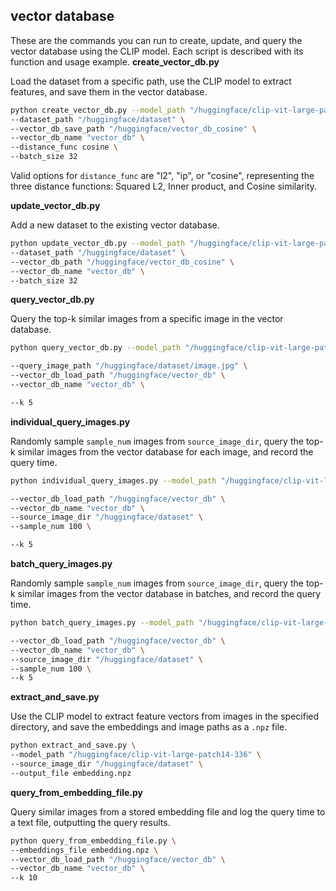## vector database
These are the commands you can run to create, update, and query the vector database using the CLIP model. Each script is described with its function and usage example.
**create_vector_db.py**

Load the dataset from a specific path, use the CLIP model to extract features, and save them in the vector database.
```bash
python create_vector_db.py --model_path "/huggingface/clip-vit-large-patch14-336" \
--dataset_path "/huggingface/dataset" \
--vector_db_save_path "/huggingface/vector_db_cosine" \
--vector_db_name "vector_db" \
--distance_func cosine \
--batch_size 32
```
Valid options for `distance_func` are "l2", "ip", or "cosine", representing the three distance functions: Squared L2, Inner product, and Cosine similarity.


**update_vector_db.py**

Add a new dataset to the existing vector database.
```bash
python update_vector_db.py --model_path "/huggingface/clip-vit-large-patch14-336" \
--dataset_path "/huggingface/dataset" \
--vector_db_path "/huggingface/vector_db_cosine" \
--vector_db_name "vector_db" \
--batch_size 32
```

**query_vector_db.py**

Query the top-k similar images from a specific image in the vector database.
```bash
python query_vector_db.py --model_path "/huggingface/clip-vit-large-patch14-336" \

--query_image_path "/huggingface/dataset/image.jpg" \
--vector_db_load_path "/huggingface/vector_db" \
--vector_db_name "vector_db" \

--k 5
```

**individual_query_images.py**

Randomly sample `sample_num` images from `source_image_dir`, query the top-k similar images from the vector database for each image, and record the query time.
```bash
python individual_query_images.py --model_path "/huggingface/clip-vit-large-patch14-336" \

--vector_db_load_path "/huggingface/vector_db" \
--vector_db_name "vector_db" \
--source_image_dir "/huggingface/dataset" \
--sample_num 100 \

--k 5
```

**batch_query_images.py**

Randomly sample `sample_num` images from `source_image_dir`, query the top-k similar images from the vector database in batches, and record the query time.
```bash
python batch_query_images.py --model_path "/huggingface/clip-vit-large-patch14-336" \

--vector_db_load_path "/huggingface/vector_db" \
--vector_db_name "vector_db" \
--source_image_dir "/huggingface/dataset" \
--sample_num 100 \
--k 5
```

**extract_and_save.py**

Use the CLIP model to extract feature vectors from images in the specified directory, and save the embeddings and image paths as a `.npz` file.
```bash
python extract_and_save.py \
--model_path "/huggingface/clip-vit-large-patch14-336" \
--source_image_dir "/huggingface/dataset" \
--output_file embedding.npz
```

**query_from_embedding_file.py**

Query similar images from a stored embedding file and log the query time to a text file, outputting the query results.
```bash
python query_from_embedding_file.py \
--embeddings_file embedding.npz \
--vector_db_load_path "/huggingface/vector_db" \
--vector_db_name "vector_db" \
--k 10
```
